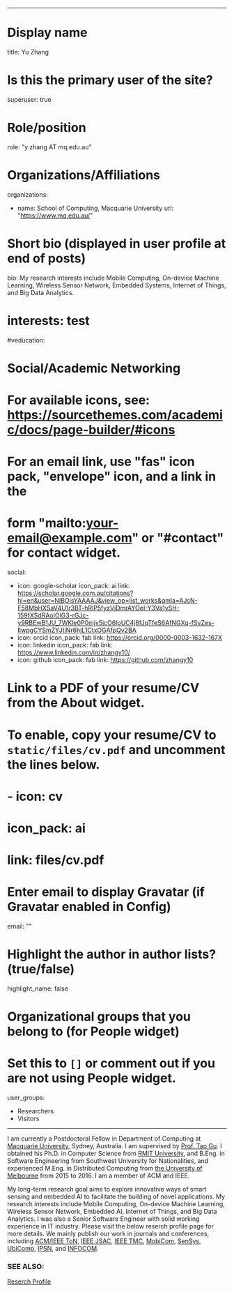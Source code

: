 


---
# Display name
title: Yu Zhang

# Is this the primary user of the site?
superuser: true

# Role/position
role: "y.zhang AT mq.edu.au"

# Organizations/Affiliations
organizations:
- name: School of Computing, Macquarie University
  url: "https://www.mq.edu.au/"

# Short bio (displayed in user profile at end of posts)
bio: My research interests include Mobile Computing, On-device Machine Learning, Wireless Sensor Network, Embedded Systems, Internet of Things, and Big Data Analytics.

# interests: test


#veducation:


# Social/Academic Networking
# For available icons, see: https://sourcethemes.com/academic/docs/page-builder/#icons
#   For an email link, use "fas" icon pack, "envelope" icon, and a link in the
#   form "mailto:your-email@example.com" or "#contact" for contact widget.



social:
- icon: google-scholar
  icon_pack: ai
  link: https://scholar.google.com.au/citations?hl=en&user=NIBOisYAAAAJ&view_op=list_works&gmla=AJsN-F58MbHXSaV4U1r3BT-hRlP5fyzVjDmrAYOeI-Y3Va1ySH-159fXSdRAoIOlG3-rGJc-y9RBEwB1JU_7WKle0P0mjv5icO6lpUC4j8fJqTfeS6AfNGXq-fSvZes-IIwpgCYSmZYJtiNr6hjL1CtxOGAfpQv2BA
- icon: orcid
  icon_pack: fab
  link: https://orcid.org/0000-0003-1632-167X
- icon: linkedin
  icon_pack: fab
  link: https://www.linkedin.com/in/zhangy10/
- icon: github
  icon_pack: fab
  link: https://github.com/zhangy10
  
  
# Link to a PDF of your resume/CV from the About widget.
# To enable, copy your resume/CV to `static/files/cv.pdf` and uncomment the lines below.
# - icon: cv
#   icon_pack: ai
#   link: files/cv.pdf

# Enter email to display Gravatar (if Gravatar enabled in Config)
email: ""

# Highlight the author in author lists? (true/false)
highlight_name: false

# Organizational groups that you belong to (for People widget)
#   Set this to `[]` or comment out if you are not using People widget.
user_groups:
- Researchers
- Visitors

---


I am currently a Postdoctoral Fellow in Department of Computing at [Macquarie University](https://www.mq.edu.au/), Sydney, Australia. I am supervised by [Prof. Tao Gu](https://taogu.site/). I obtained his Ph.D. in Computer Science from [RMIT University](https://www.rmit.edu.au/), and B.Eng. in Software Engineering from Southwest University for Nationalities, and experienced M.Eng. in Distributed Computing from [the University of Melbourne](https://www.unimelb.edu.au/) from 2015 to 2016. I am a member of ACM and IEEE.



My long-term research goal aims to explore innovative ways of smart sensing and embedded AI to facilitate the building of novel applications. My research interests include Mobile Computing, On-device Machine Learning, Wireless Sensor Network, Embedded AI, Internet of Things, and Big Data Analytics. I was also a Senior Software Engineer with solid working experience in IT industry. Please visit the below reserch profile page for more details. We mainly publish our work in journals and conferences, including [ACM/IEEE ToN](https://dl.acm.org/journal/ton), [IEEE JSAC](https://ieeexplore.ieee.org/xpl/RecentIssue.jsp?punumber=49), [IEEE TMC](https://www.computer.org/csdl/journal/tm),  [MobiCom](https://www.sigmobile.org/mobicom/2021/), [SenSys](http://sensys.acm.org/2020/), [UbiComp](https://ubicomp.org/ubicomp2020/), [IPSN](https://ipsn.acm.org/2020/), and [INFOCOM](https://infocom2020.ieee-infocom.org/).


### SEE ALSO:
[Reserch Profile](https://researchers.mq.edu.au/en/persons/yu-zhang)


<!--<meta http-equiv="refresh" content="0;url= https://researchers.mq.edu.au/en/persons/yu-zhang ">-->



<!--Nelson Bighetti is a professor of artificial intelligence at the Stanford AI Lab. His research interests include distributed robotics, mobile computing and programmable matter. He leads the Robotic Neurobiology group, which develops self-reconfiguring robots, systems of self-organizing robots, and mobile sensor networks.-->
<!---->
<!--Lorem ipsum dolor sit amet, consectetur adipiscing elit. Sed neque elit, tristique placerat feugiat ac, facilisis vitae arcu. Proin eget egestas augue. Praesent ut sem nec arcu pellentesque aliquet. Duis dapibus diam vel metus tempus vulputate.-->
